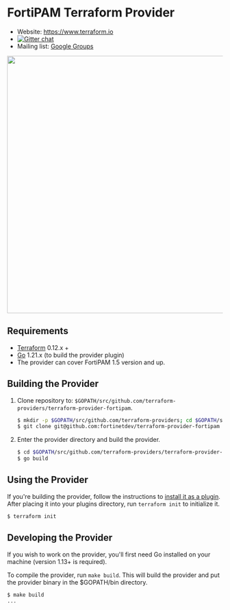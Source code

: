 # FortiPAM Terraform Provider

- Website: https://www.terraform.io
- [![Gitter chat](https://badges.gitter.im/hashicorp-terraform/Lobby.png)](https://gitter.im/hashicorp-terraform/Lobby)
- Mailing list: [Google Groups](http://groups.google.com/group/terraform-tool)

<img src="https://www.datocms-assets.com/2885/1629941242-logo-terraform-main.svg" width="600px">

## Requirements

- [Terraform](https://www.terraform.io/downloads.html) 0.12.x +
- [Go](https://golang.org/doc/install) 1.21.x (to build the provider plugin)
- The provider can cover FortiPAM 1.5 version and up.

## Building the Provider

1. Clone repository to: `$GOPATH/src/github.com/terraform-providers/terraform-provider-fortipam`.

    ```sh
    $ mkdir -p $GOPATH/src/github.com/terraform-providers; cd $GOPATH/src/github.com/terraform-providers
    $ git clone git@github.com:fortinetdev/terraform-provider-fortipam
    ```

2. Enter the provider directory and build the provider.

    ```sh
    $ cd $GOPATH/src/github.com/terraform-providers/terraform-provider-fortipam
    $ go build
    ```

## Using the Provider

If you're building the provider, follow the instructions to [install it as a plugin](https://www.terraform.io/docs/plugins/basics.html#installing-a-plugin). After placing it into your plugins directory,  run `terraform init` to initialize it.

```sh
$ terraform init
```

## Developing the Provider

If you wish to work on the provider, you'll first need Go installed on your machine (version 1.13+ is required).

To compile the provider, run `make build`. This will build the provider and put the provider binary in the $GOPATH/bin directory.

```sh
$ make build
...
```